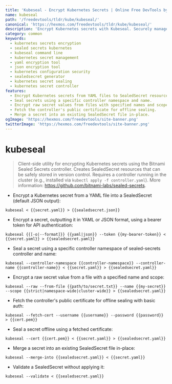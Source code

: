 ```yaml
---
title: 'Kubeseal - Encrypt Kubernetes Secrets | Online Free DevTools by Hexmos'
name: kubeseal
path: '/freedevtools/tldr/kube/kubeseal/'
canonical: 'https://hexmos.com/freedevtools/tldr/kube/kubeseal/'
description: 'Encrypt Kubernetes secrets with Kubeseal. Securely manage secrets in YAML files and SealedSecret resources. Free online tool, no registration required.'
category: common
keywords:
  - kubernetes secrets encryption
  - sealed secrets kubernetes
  - kubeseal command line
  - kubernetes secret management
  - yaml encryption tool
  - json encryption tool
  - kubernetes configuration security
  - sealedsecret generator
  - kubernetes secret sealing
  - kubernetes secret controller
features:
  - Encrypt Kubernetes secrets from YAML files to SealedSecret resources.
  - Seal secrets using a specific controller namespace and name.
  - Encrypt raw secret values from files with specified names and scopes.
  - Fetch the controller's public certificate for offline sealing.
  - Merge a secret into an existing SealedSecret file in-place.
ogImage: 'https://hexmos.com/freedevtools/site-banner.png'
twitterImage: 'https://hexmos.com/freedevtools/site-banner.png'
---
```


# kubeseal

> Client-side utility for encrypting Kubernetes secrets using the Bitnami Sealed Secrets controller.
> Creates SealedSecret resources that can be safely stored in version control.
> Requires a controller running in the cluster (e.g., installed via `kubectl apply -f controller.yaml`).
> More information: <https://github.com/bitnami-labs/sealed-secrets>.

- Encrypt a Kubernetes secret from a YAML file into a SealedSecret (default JSON output):

`kubeseal < {{secret.yaml}} > {{sealedsecret.json}}`

- Encrypt a secret, outputting it in YAML or JSON format, using a bearer token for API authentication:

`kubeseal {{[-o|--format]}} {{yaml|json}} --token {{my-bearer-token}} < {{secret.yaml}} > {{sealedsecret.yaml}}`

- Seal a secret using a specific controller namespace of sealed-secrets controller and name:

`kubeseal --controller-namespace {{controller-namespace}} --controller-name {{controller-name}} < {{secret.yaml}} > {{sealedsecret.yaml}}`

- Encrypt a raw secret value from a file with a specified name and scope:

`kubeseal --raw --from-file {{path/to/secret.txt}} --name {{my-secret}} --scope {{strict|namespace-wide|cluster-wide}} > {{sealedsecret.yaml}}`

- Fetch the controller's public certificate for offline sealing with basic auth:

`kubeseal --fetch-cert --username {{username}} --password {{password}} > {{cert.pem}}`

- Seal a secret offline using a fetched certificate:

`kubeseal --cert {{cert.pem}} < {{secret.yaml}} > {{sealedsecret.yaml}}`

- Merge a secret into an existing SealedSecret file in-place:

`kubeseal --merge-into {{sealedsecret.yaml}} < {{secret.yaml}}`

- Validate a SealedSecret without applying it:

`kubeseal --validate < {{sealedsecret.yaml}}`
